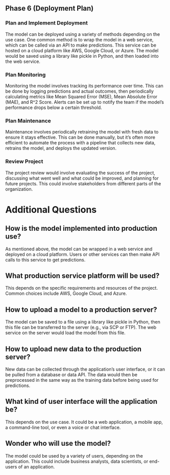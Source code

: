 ## Phase 6 (Deployment Plan)
### Plan and Implement Deployment 

The model can be deployed using a variety of methods depending on the use case. One common method is to wrap the model in a web service, which can be called via an API to make predictions. This service can be hosted on a cloud platform like AWS, Google Cloud, or Azure. The model would be saved using a library like pickle in Python, and then loaded into the web service.

### Plan Monitoring 

Monitoring the model involves tracking its performance over time. This can be done by logging predictions and actual outcomes, then periodically calculating metrics like Mean Squared Error (MSE), Mean Absolute Error (MAE), and R^2 Score. Alerts can be set up to notify the team if the model’s performance drops below a certain threshold.

### Plan Maintenance 

Maintenance involves periodically retraining the model with fresh data to ensure it stays effective. This can be done manually, but it’s often more efficient to automate the process with a pipeline that collects new data, retrains the model, and deploys the updated version.

### Review Project 

The project review would involve evaluating the success of the project, discussing what went well and what could be improved, and planning for future projects. This could involve stakeholders from different parts of the organization.

# Additional Questions

## How is the model implemented into production use?

As mentioned above, the model can be wrapped in a web service and deployed on a cloud platform. Users or other services can then make API calls to this service to get predictions.

## What production service platform will be used? 

This depends on the specific requirements and resources of the project. Common choices include AWS, Google Cloud, and Azure.

## How to upload a model to a production server?

The model can be saved to a file using a library like pickle in Python, then this file can be transferred to the server (e.g., via SCP or FTP). The web service on the server would load the model from this file.

## How to upload new data to the production server? 

New data can be collected through the application’s user interface, or it can be pulled from a database or data API. The data would then be preprocessed in the same way as the training data before being used for predictions.

## What kind of user interface will the application be?

This depends on the use case. It could be a web application, a mobile app, a command-line tool, or even a voice or chat interface.

## Wonder who will use the model? 

The model could be used by a variety of users, depending on the application. This could include business analysts, data scientists, or end-users of an application.
